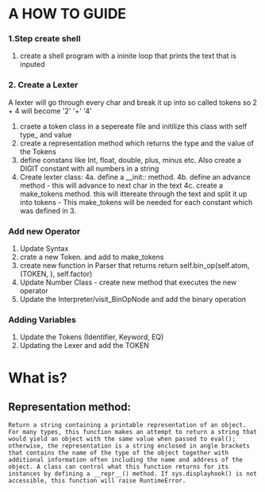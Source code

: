 # A HOW TO GUIDE

### 1.Step create shell
1. create a shell program with a ininite loop that prints the text that is inputed

### 2. Create a Lexter 
A lexter will go through every char and break it up into so called tokens so 2 + 4 will become '2' '+' '4'

1. craete a token class in a sepereate file and initilize this class with self type_ and value
2. create a representation method which returns the type and the value of the  Tokens
3. define constans like Int, float, double, plus, minus etc. Also create a DIGIT constant with all numbers in a string
4. Create lexter class:
    4a. define a __init:: method.
    4b. define an advance method - this will advance to next char in the text 
    4c. create a make_tokens method. this will ittereate through the text and split it up into tokens
        - This make_tokens will be needed for each constant which was defined in 3.


### Add new Operator  
1.  Update Syntax 
2.  crate a new Token. and add to make_tokens
3. create new function in Parser that returns return self.bin_op(self.atom, (TOKEN, ), self.factor)
4.  Update Number Class - create new method that executes the new operator
5. Update the Interpreter/visit_BinOpNode and add the binary operation


### Adding Variables 

1. Update the Tokens (Identifier, Keyword, EQ)
2. Updating the Lexer and add the TOKEN
 


# What is?

## Representation method:

    Return a string containing a printable representation of an object. For many types, this function makes an attempt to return a string that would yield an object with the same value when passed to eval(); otherwise, the representation is a string enclosed in angle brackets that contains the name of the type of the object together with additional information often including the name and address of the object. A class can control what this function returns for its instances by defining a __repr__() method. If sys.displayhook() is not accessible, this function will raise RuntimeError.
